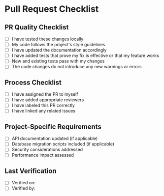# Pull Request Checklist

## PR Quality Checklist
<!-- Mark items with "x" if completed -->
- [ ] I have tested these changes locally
- [ ] My code follows the project's style guidelines
- [ ] I have updated the documentation accordingly
- [ ] I have added tests that prove my fix is effective or that my feature works
- [ ] New and existing tests pass with my changes
- [ ] The code changes do not introduce any new warnings or errors

## Process Checklist
- [ ] I have assigned the PR to myself
- [ ] I have added appropriate reviewers
- [ ] I have labeled this PR correctly
- [ ] I have linked any related issues

## Project-Specific Requirements
- [ ] API documentation updated (if applicable)
- [ ] Database migration scripts included (if applicable)
- [ ] Security considerations addressed
- [ ] Performance impact assessed

## Last Verification
- [ ] Verified on: <!-- YYYY-MM-DD -->
- [ ] Verified by: <!-- Your GitHub username -->
